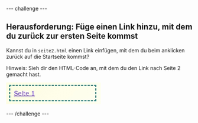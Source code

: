 --- challenge ---

## Herausforderung: Füge einen Link hinzu, mit dem du zurück zur ersten Seite kommst

Kannst du in `seite2.html` einen Link einfügen, mit dem du beim anklicken zurück auf die Startseite kommst?

Hinweis: Sieh dir den HTML-Code an, mit dem du den Link nach Seite 2 gemacht hast.

![screenshot](images/magazine-page1-link.png)

--- /challenge ---